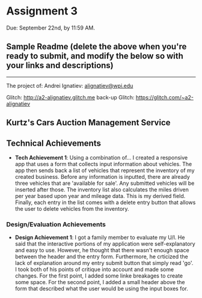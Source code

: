 Assignment 3
===

Due: September 22nd, by 11:59 AM.



Sample Readme (delete the above when you're ready to submit, and modify the below so with your links and descriptions)
---

---
The project of:
    Andrei Ignatiev:
        alignatiev@wpi.edu

Glitch: http://a2-alignatiev.glitch.me
back-up Glitch: https://glitch.com/~a2-alignatiev



## Kurtz's Cars Auction Management Service


## Technical Achievements
- **Tech Achievement 1**: Using a combination of...
I created a responsive app that uses a form that collects input information about vehicles. The app then sends back a list of vehicles that represent the inventory of my created business. Before any information is inputted, there are already three vehicles that are 'available for sale'. Any submitted vehicles will be inserted after those. The inventory list also calculates the miles driven per year based upon year and mileage data. This is my derived field. Finally, each entry in the list comes with a delete entry button that allows the user to delete vehicles from the inventory. 

### Design/Evaluation Achievements
- **Design Achievement 1**: 
I got a family member to evaluate my U/I. He said that the interactive portions of my application were self-explanatory and easy to use. However, he thought that there wasn't enough space between the header and the entry form. Furthermore, he crticized the lack of explanation around my entry submit button that simply read 'go'. I took both of his points of critique into account and made some changes. For the first point, I added some linke breakages to create some space. For the second point, I added a small header above the form that described what the user would be using the input boxes for. 
